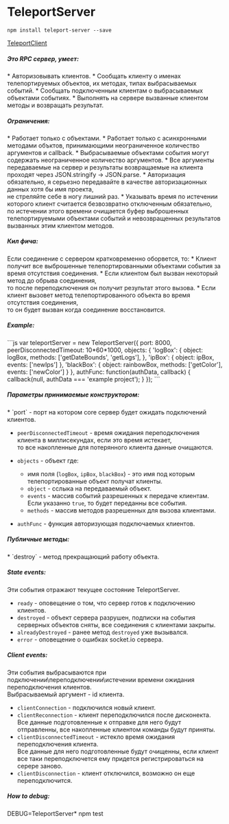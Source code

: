 TeleportServer
=======

```
npm install teleport-server --save
```
[TeleportClient](https://github.com/nskazki/web-TeleportClient)

<h5>Это RPC сервер, умеет:</h5>
 * Авторизовывать клиентов.
 * Сообщать клиенту о именах телепортируемых объектов, их методах, типах выбрасываемых событий.
 * Сообщать подключенным клиентам о выбрасываемых объектами событиях.
 * Выполнять на сервере вызванные клиентом методы и возвращать результат.

<h5>Ограничения:</h5>
 * Работает только с объектами.
 * Работает только с асинхронными методами объктов, принимающими неограниченное количество аргументов и callback.
 * Выбрасываемые объектами события могут содержать неограниченное количество аргументов.
 * Все аргументы передаваемые на сервер и результаты возвращаемые на клиента проходят через JSON.stringify -> JSON.parse.
 * Авторизация обязательно, я серьезно передавайте в качестве авторизационных данных хотя бы имя проекта, 
 	<br>не стреляйте себе в ногу лишний раз.
 * Указывать время по истечении которого клиент считается безвозвратно отключенным обязательно, 
 	<br>по истечении этого времени очищается буфер выброшенных телепортируемыми объектами событий и невозвращенных результатов вызванных этим клиентом методов.

<h5>Кил фича:</h5>
Если соединение с сервером кратковременно оборвется, то:
 * Клиент получит все выброшенные телепортированными объектами события за время отсутствия соединения.
 * Если клиентом был вызван некоторый метод до обрыва соединения, 
 	<br>то после переподключения он получит результат этого вызова.
 * Если клиент вызовет метод телепортированного объекта во время отсутствия соединения, 
 	<br>то он будет вызван когда соединение восстановится.

<h5>Example:</h5>
```js
var teleportServer = new TeleportServer({
	port: 8000,
	peerDisconnectedTimeout: 10*60*1000,
	objects: {
		'logBox': {
			object: logBox,
			methods: ['getDateBounds', 'getLogs'],
		},
		'ipBox': {
			object: ipBox,
			events: ['newIps']
		},
		'blackBox': {
			object: rainbowBox,
			methods: ['getColor'],
			events: ['newColor']
		}
	},
	authFunc: function(authData, callback) {
		callback(null, authData === 'example project');
	}
});
```
<h5>Параметры принимаемые конструктором:</h5>
 * `port` - порт на котором core сервер будет ожидать подключений клиентов.

 * `peerDisconnectedTimeout` - время ожидания переподключения клиента в миллисекундах, если это время истекает,
	<br>то все накопленные для потерянного клиента данные очищаются.

 * `objects` - объект где:
 	* имя поля (`logBox`, `ipBox`, `blackBox`) - это имя под которым телепортированные объект получат клиенты.
 	* `object` - сслыка на передаваемый объект.
 	* `events` - массив событий разрешенных к передаче клиентам. Если указанно `true`, то будет переданны все события.
 	* `methods` - массив методов разрешенных для вызова клиентами. 

 * `authFunc` - функция авторизующая подключаемых клиентов.

<h5>Публичные методы:</h5>
 * `destroy` - метод прекращающий работу объекта.

<h5>State events:</h5>
Эти события отражают текущее состояние TeleportServer.

 * `ready` - оповещение о том, что сервер готов к подключению клиентов.
 * `destroyed` - объект сервера разрушен, подписки на события серверных объектов сняты, все соединения с клиентами закрыты.
 * `alreadyDestroyed` - ранее метод `destroyed` уже вызывался.
 * `error` - оповещение о ошибках socket.io сервера.

<h5>Client events:</h5>
Эти события выбрасываются при подключении\переподключении\истечении времени ожидания переподключения клиентов.<br>
Выбрасываемый аргумент - id клиента.

 * `clientConnection` - подключился новый клиент.
 * `clientReconnection` - клиент переподключился после дисконекта. 
 <br>Все данные подготовленные к отправке для него будут отправленны, все накопленные клиентом команды будут приняты.
 * `clientDisconnectedTimeout` - истекло время ожидания переподключения клиента. 
 <br>Все данные для него подготовленные будут очищенны, если клиент все таки переподключется ему придется регистрироваться на серере заново.
 * `clientDisconnection` - клиент отключился, возможно он еще переподключится.

<h5>How to debug:</h5>

DEBUG=TeleportServer* npm test
